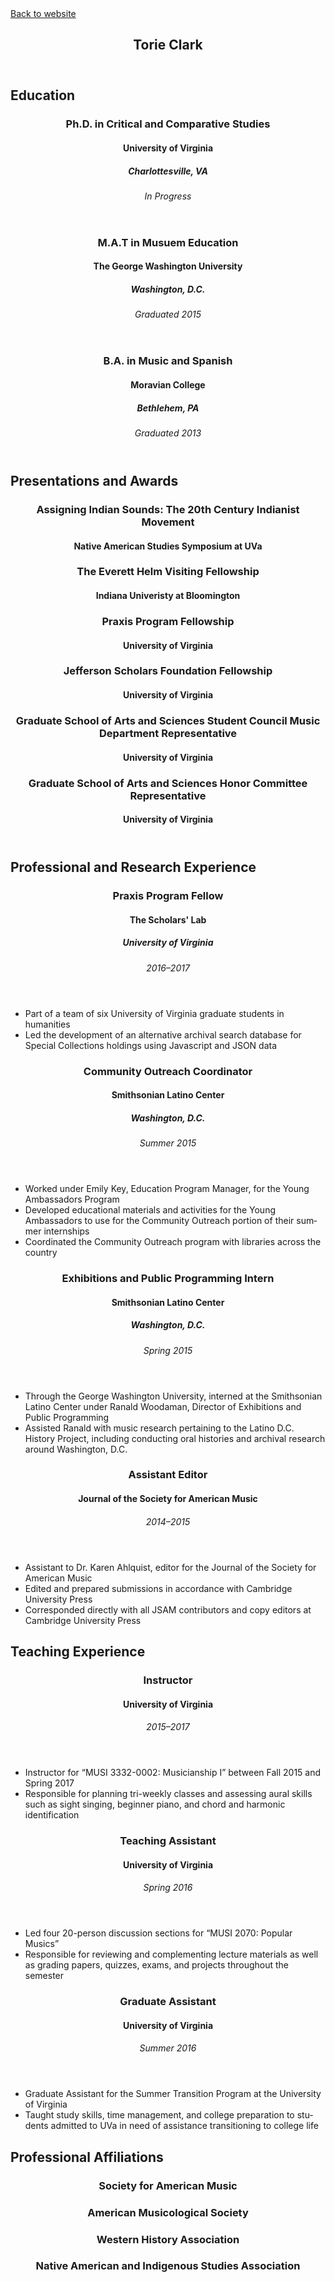 <!DOCTYPE html>
<html>
  <head>
    <meta charset="utf-8" />
    <link href="https://fonts.googleapis.com/css?family=Goudy+Bookletter+1911" rel="stylesheet">
    <link rel="stylesheet" type="text/css" href="resume.css">
  </head>
  <body lang="en">
    <a href="/">Back to website</a>
    <section id="main">
      <header id="title">
        <h1>Torie Clark</h1>
      </header>
      <section class="main-block concise">
        <h2>
          <i class="fa fa-graduation-cap"></i>Education
        </h2>
        <section class="blocks">
          <div class="details">
            <header>
              <h3>Ph.D. in Critical and Comparative Studies</h3>
              <h4>University of Virginia</h4>
              <h5>Charlottesville, VA</h5>
              <h6>In Progress</h6>
            </header>
          <!--   <div>Relationship of the number with the answer to life, the universe and everything</div> -->
          </div>
        </section>
        <section class="blocks">
          <div class="decorator">
          </div>
          <div class="details">
            <header>
              <h3>M.A.T in Musuem Education</h3>
              <h4>The George Washington University</h4>
              <h5>Washington, D.C.</h5>
              <h6>Graduated 2015</h6>
            </header>
<!--             <div>President's Scholarship</div>
 -->          </div>
        </section>
        <section class="blocks">
          <div class="decorator">
          </div>
          <div class="details">
            <header>
              <h3>B.A. in Music and Spanish</h3>
              <h4>Moravian College</h4>
              <h5>Bethlehem, PA</h5>
              <h6>Graduated 2013</h6>
            </header>
          </div>
        </section>
      </section>
      <section class="main-block">
        <h2>
          <i class="fa fa-folder-open"></i>Presentations and Awards
        </h2>
        <section class="blocks">
          <div class="decorator">
          </div>
          <div class="details">
            <header>
              <h3>Assigning Indian Sounds: The 20th Century Indianist Movement</h3>
              <h4>Native American Studies Symposium at UVa</h4>
              <h3>The Everett Helm Visiting Fellowship</h3>
              <h4>Indiana Univeristy at Bloomington</h4>
              <h3>Praxis Program Fellowship</h3>
              <h4>University of Virginia</h4>
              <h3>Jefferson Scholars Foundation Fellowship</h3>
              <h4>University of Virginia</h4>
              <h3>Graduate School of Arts and Sciences Student Council Music Department Representative</h3>
              <h4>University of Virginia</h4>
              <h3>Graduate School of Arts and Sciences Honor Committee Representative</h3>
              <h4>University of Virginia</h4>
            </header>
          </div>
        </section>
            <section class="main-block">
        <h2>
          <i class="fa fa-suitcase"></i><h2>Professional and Research Experience
        </h2>
        <section class="blocks">
          <div class="decorator">
          </div>
          <div class="details">
            <header>
              <h3>Praxis Program Fellow</h3>
              <h4>The Scholars' Lab</h4>
              <h5>University of Virginia</h5>
              <h6>2016&ndash;2017</h6>
            </header>
            <div>
              <ul>
                <li>Part of a team of six University of Virginia graduate students in humanities</li>
                <li>Led the development of an alternative archival search database for Special Collections holdings using Javascript and JSON data</li>
              </ul>
              </div>
          </div>
        </section>
        <section class="blocks">
          <div class="decorator">
          </div>
          <div class="details">
            <header>
              <h3>Community Outreach Coordinator</h3>
              <h4>Smithsonian Latino Center</h4>
              <h5>Washington, D.C.</h5>
              <h6>Summer 2015</h6>
            </header>
            <div>
              <ul>
                <li>Worked under Emily Key, Education Program Manager, for the Young Ambassadors Program</li>
                <li>Developed educational materials and activities for the Young Ambassadors to use for the Community Outreach portion of their summer internships</li>
                <li>Coordinated the Community Outreach program with libraries across the country</li>
              </ul>
            </div>
          </div>
        </section>
        <section class="blocks">
          <div class="decorator">
          </div>
          <div class="details">
            <header>
              <h3>Exhibitions and Public Programming Intern</h3>
              <h4>Smithsonian Latino Center</h4>
              <h5>Washington, D.C.</h5>
              <h6>Spring 2015</h6>
            </header>
            <div>
              <ul>
                <li>Through the George Washington University, interned at the Smithsonian Latino Center under Ranald Woodaman, Director of Exhibitions and Public Programming</li>
                <li>Assisted Ranald with music research pertaining to the Latino D.C. History Project, including conducting oral histories and archival research around Washington, D.C.</li>
              </ul>
              </div>
              </div>
        </section>
        <section class="blocks">
          <div class="decorator">
          </div>
          <div class="details">
            <header>
              <h3>Assistant Editor</h3>
              <h4>Journal of the Society for American Music</h4>
              <h6>2014&ndash;2015</h6>
            </header>
            <div>
              <ul>
                <li>Assistant to Dr. Karen Ahlquist, editor for the Journal of the Society for American Music</li>
                <li>Edited and prepared submissions in accordance with Cambridge University Press</li>
                <li>Corresponded directly with all JSAM contributors and copy editors at Cambridge University Press</li>
              </ul>
              </div>
          </div>
        </section>
      </section>
     <section class="main-block">
        <h2>
          <i class="fa fa-suitcase"></i>Teaching Experience
        </h2>
        <section class="blocks">
          <div class="decorator">
          </div>
          <div class="details">
            <header>
              <h3>Instructor</h3>
              <h4>University of Virginia</h4>
              <h6>2015&ndash;2017</h6>
            </header>
            <div>
              <ul>
                <li>Instructor for “MUSI 3332-0002: Musicianship I” between Fall 2015 and Spring 2017</li>
                <li>Responsible for planning tri-weekly classes and assessing aural skills such as sight singing, beginner piano, and chord and harmonic identification</li>
              </ul>
              </div>
          </div>
        </section>
        <section class="blocks">
          <div class="decorator">
          </div>
          <div class="details">
            <header>
              <h3>Teaching Assistant</h3>
              <h4>University of Virginia</h4>
              <h6>Spring 2016</h6>
            </header>
            <div>
              <ul>
                <li>Led four 20-person discussion sections for “MUSI 2070: Popular Musics”</li>
                <li>Responsible for reviewing and complementing lecture materials as well as grading papers, quizzes, exams, and projects throughout the semester</li>
              </ul>
            </div>
          </div>
        </section>
        <section class="blocks">
          <div class="decorator">
          </div>
          <div class="details">
            <header>
              <h3>Graduate Assistant </h3>
              <h4>University of Virginia</h4>
              <h6>Summer 2016</h6>
            </header>
            <div>
              <ul>
                <li>Graduate Assistant for the Summer Transition Program at the University of Virginia</li>
                <li>Taught study skills, time management, and college preparation to students admitted to UVa in need of assistance transitioning to college life </li>
              </ul>
            </div>
          </div>
        </section>
          <i class="fa fa-folder-open"></i><h2>Professional Affiliations
        </h2>
        <section class="blocks">
          <div class="decorator">
          </div>
          <div class="details">
            <header>
              <h3>Society for American Music</h3>
              <h3>American Musicological Society</h3>
              <h3>Western History Association</h3>
              <h3>Native American and Indigenous Studies Association</h3>
            </header>
          </div>
        </section>
          </div>
        </section>
      </section>
    </section>

  </body>
</html>
